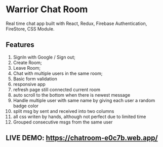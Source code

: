 # Warrior Chat Room

Real time chat app built with React, Redux, Firebase Authentication, FireStore, CSS Module.

## Features

1. SignIn with Google / Sign out;
2. Create Room;
3. Leave Room;
4. Chat with multiple users in the same room;
5. Basic form validation
6. responsive app
7. refresh page still connected current room
8. auto scroll to the bottom when there is newest message
9. Handle multiple user with same name by giving each user a random badge color
10. split msg by sent and received into two columns
11. all css writen by hands, although not perfect due to limited time
12. Grouped consecutive msgs from the same user

## LIVE DEMO: https://chatroom-e0c7b.web.app/

